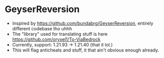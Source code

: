 # GeyserReversion
- Inspired by https://github.com/bundabrg/GeyserReversion, entirely different codebase tho uhhh
- The "library" used for translating stuff is here https://github.com/oryxel1/To-ViaBedrock
- Currently, support: 1.21.93 -> 1.21.40 (that it lol.)
- This will flag anticheats and stuff, it that ain't obvious enough already.